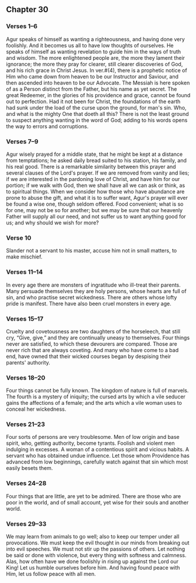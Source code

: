 ## Chapter 30


### Verses 1–6

Agur speaks of himself as wanting a righteousness, and having done very foolishly. And it becomes us all to have low thoughts of ourselves. He speaks of himself as wanting revelation to guide him in the ways of truth and wisdom. The more enlightened people are, the more they lament their ignorance; the more they pray for clearer, still clearer discoveries of God, and his rich grace in Christ Jesus. In ver.#(4), there is a prophetic notice of Him who came down from heaven to be our Instructor and Saviour, and then ascended into heaven to be our Advocate. The Messiah is here spoken of as a Person distinct from the Father, but his name as yet secret. The great Redeemer, in the glories of his providence and grace, cannot be found out to perfection. Had it not been for Christ, the foundations of the earth had sunk under the load of the curse upon the ground, for man's sin. Who, and what is the mighty One that doeth all this? There is not the least ground to suspect anything wanting in the word of God; adding to his words opens the way to errors and corruptions.

### Verses 7–9

Agur wisely prayed for a middle state, that he might be kept at a distance from temptations; he asked daily bread suited to his station, his family, and his real good. There is a remarkable similarity between this prayer and several clauses of the Lord's prayer. If we are removed from vanity and lies; if we are interested in the pardoning love of Christ, and have him for our portion; if we walk with God, then we shall have all we can ask or think, as to spiritual things. When we consider how those who have abundance are prone to abuse the gift, and what it is to suffer want, Agur's prayer will ever be found a wise one, though seldom offered. Food convenient; what is so for one, may not be so for another; but we may be sure that our heavenly Father will supply all our need, and not suffer us to want anything good for us; and why should we wish for more?

### Verse 10

Slander not a servant to his master, accuse him not in small matters, to make mischief.

### Verses 11–14

In every age there are monsters of ingratitude who ill-treat their parents. Many persuade themselves they are holy persons, whose hearts are full of sin, and who practise secret wickedness. There are others whose lofty pride is manifest. There have also been cruel monsters in every age.

### Verses 15–17

Cruelty and covetousness are two daughters of the horseleech, that still cry, “Give, give,” and they are continually uneasy to themselves. Four things never are satisfied, to which these devourers are compared. Those are never rich that are always coveting. And many who have come to a bad end, have owned that their wicked courses began by despising their parents' authority.

### Verses 18–20

Four things cannot be fully known. The kingdom of nature is full of marvels. The fourth is a mystery of iniquity; the cursed arts by which a vile seducer gains the affections of a female; and the arts which a vile woman uses to conceal her wickedness.

### Verses 21–23

Four sorts of persons are very troublesome. Men of low origin and base spirit, who, getting authority, become tyrants. Foolish and violent men indulging in excesses. A woman of a contentious spirit and vicious habits. A servant who has obtained undue influence. Let those whom Providence has advanced from low beginnings, carefully watch against that sin which most easily besets them.

### Verses 24–28

Four things that are little, are yet to be admired. There are those who are poor in the world, and of small account, yet wise for their souls and another world.

### Verses 29–33

We may learn from animals to go well; also to keep our temper under all provocations. We must keep the evil thought in our minds from breaking out into evil speeches. We must not stir up the passions of others. Let nothing be said or done with violence, but every thing with softness and calmness. Alas, how often have we done foolishly in rising up against the Lord our King! Let us humble ourselves before him. And having found peace with Him, let us follow peace with all men.

